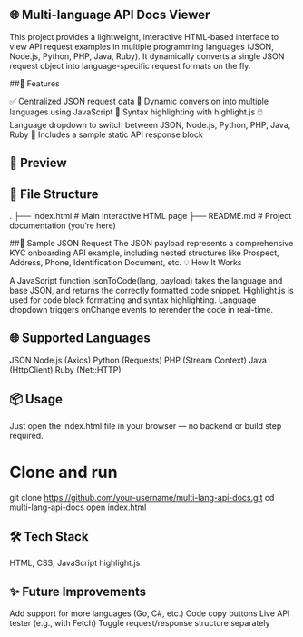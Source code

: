 ## 🌐 Multi-language API Docs Viewer
This project provides a lightweight, interactive HTML-based interface to view API request examples in multiple programming languages (JSON, Node.js, Python, PHP, Java, Ruby). It dynamically converts a single JSON request object into language-specific request formats on the fly.
      
##🚀 Features
 
✅ Centralized JSON request data
🔄 Dynamic conversion into multiple languages using JavaScript
🌈 Syntax highlighting with highlight.js
🖱️ Language dropdown to switch between JSON, Node.js, Python, PHP, Java, Ruby
📜 Includes a sample static API response block

## 📸 Preview
 
## 📁 File Structure
.
├── index.html       # Main interactive HTML page
├── README.md        # Project documentation (you’re here)

##🧪 Sample JSON Request
The JSON payload represents a comprehensive KYC onboarding API example, including nested structures like Prospect, Address, Phone, Identification Document, etc.
💡 How It Works

A JavaScript function jsonToCode(lang, payload) takes the language and base JSON, and returns the correctly formatted code snippet.
Highlight.js is used for code block formatting and syntax highlighting.
Language dropdown triggers onChange events to rerender the code in real-time.

## 🌐 Supported Languages

JSON
Node.js (Axios)
Python (Requests)
PHP (Stream Context)
Java (HttpClient)
Ruby (Net::HTTP)

## 📦 Usage
Just open the index.html file in your browser — no backend or build step required.
# Clone and run
git clone https://github.com/your-username/multi-lang-api-docs.git
cd multi-lang-api-docs
open index.html

## 🛠️ Tech Stack

HTML, CSS, JavaScript
highlight.js

## ✨ Future Improvements

Add support for more languages (Go, C#, etc.)
Code copy buttons
Live API tester (e.g., with Fetch)
Toggle request/response structure separately
